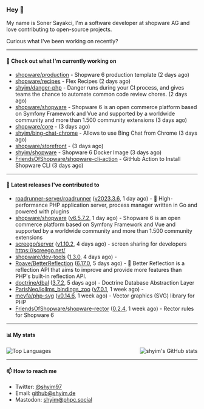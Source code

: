 ### Hey 👋

My name is Soner Sayakci, I'm a software developer at shopware AG and love contributing to open-source projects.

Curious what I've been working on recently?

---

#### 👷 Check out what I'm currently working on

- [shopware/production](https://github.com/shopware/production) - Shopware 6 production template (2 days ago)
- [shopware/recipes](https://github.com/shopware/recipes) - Flex Recipes (2 days ago)
- [shyim/danger-php](https://github.com/shyim/danger-php) - Danger runs during your CI process, and gives teams the chance to automate common code review chores. (2 days ago)
- [shopware/shopware](https://github.com/shopware/shopware) - Shopware 6 is an open commerce platform based on Symfony Framework and Vue and supported by a worldwide community and more than 1.500 community extensions (3 days ago)
- [shopware/core](https://github.com/shopware/core) -  (3 days ago)
- [shyim/bing-chat-chrome](https://github.com/shyim/bing-chat-chrome) - Allows to use Bing Chat from Chrome (3 days ago)
- [shopware/storefront](https://github.com/shopware/storefront) -  (3 days ago)
- [shyim/shopware](https://github.com/shyim/shopware) - Shopware 6 Docker Image (3 days ago)
- [FriendsOfShopware/shopware-cli-action](https://github.com/FriendsOfShopware/shopware-cli-action) - GitHub Action to Install Shopware CLI (3 days ago)

---

#### 🔭 Latest releases I've contributed to

- [roadrunner-server/roadrunner](https://github.com/roadrunner-server/roadrunner) ([v2023.3.6](https://github.com/roadrunner-server/roadrunner/releases/tag/v2023.3.6), 1 day ago) - 🤯 High-performance PHP application server, process manager written in Go and powered with plugins
- [shopware/shopware](https://github.com/shopware/shopware) ([v6.5.7.2](https://github.com/shopware/shopware/releases/tag/v6.5.7.2), 1 day ago) - Shopware 6 is an open commerce platform based on Symfony Framework and Vue and supported by a worldwide community and more than 1.500 community extensions
- [screego/server](https://github.com/screego/server) ([v1.10.2](https://github.com/screego/server/releases/tag/v1.10.2), 4 days ago) - screen sharing for developers https://screego.net/
- [shopware/dev-tools](https://github.com/shopware/dev-tools) ([1.3.0](https://github.com/shopware/dev-tools/releases/tag/1.3.0), 4 days ago) - 
- [Roave/BetterReflection](https://github.com/Roave/BetterReflection) ([6.17.0](https://github.com/Roave/BetterReflection/releases/tag/6.17.0), 5 days ago) - :crystal_ball: Better Reflection is a reflection API that aims to improve and provide more features than PHP&#39;s built-in reflection API.
- [doctrine/dbal](https://github.com/doctrine/dbal) ([3.7.2](https://github.com/doctrine/dbal/releases/tag/3.7.2), 5 days ago) - Doctrine Database Abstraction Layer
- [ParisNeo/lollms_bindings_zoo](https://github.com/ParisNeo/lollms_bindings_zoo) ([v7.0.1](https://github.com/ParisNeo/lollms_bindings_zoo/releases/tag/v7.0.1), 1 week ago) - 
- [meyfa/php-svg](https://github.com/meyfa/php-svg) ([v0.14.6](https://github.com/meyfa/php-svg/releases/tag/v0.14.6), 1 week ago) - Vector graphics (SVG) library for PHP
- [FriendsOfShopware/shopware-rector](https://github.com/FriendsOfShopware/shopware-rector) ([0.2.4](https://github.com/FriendsOfShopware/shopware-rector/releases/tag/0.2.4), 1 week ago) - Rector rules for Shopware 6

---

#### 📊 My stats

<img align="right" alt="shyim's GitHub stats" src="https://github-readme-stats.vercel.app/api?username=shyim&count_private=1&show_icons=true&" />

![Top Languages](https://github-readme-stats.vercel.app/api/top-langs/?username=shyim)

---

#### 📫 How to reach me

- Twitter: [@shyim97](https://twitter.com/shyim97)
- Email: [github@shyim.de](mailto://github@shyim.de)
- Mastodon: <a rel="me" href="https://phpc.social/@shyim">shyim@phpc.social</a>

